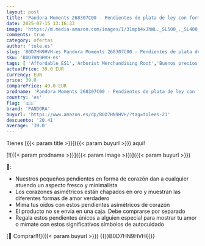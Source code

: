 ```yaml
---
layout: post
title: 'Pandora Moments 268307C00 - Pendientes de plata de ley con forma de corazón asimétrico y aleación chapada en oro  talla única  Plata de ley  Sin piedra preciosa'
date: 2025-07-15 13:16:33
image: 'https://m.media-amazon.com/images/I/31mpb4xJhWL._SL500_._SL400_.jpg'
comments: true
category: ofertas
author: 'tole.es'
slug: 'B0D7HN9HVH-es Pandora Moments 268307C00 - Pendientes de plata de ley con...'
sku: 'B0D7HN9HVH-es'
tags: [ 'Affordable_ES1','Arborist Merchandising Root','Buenos precios en moda','Fashion Women','Influencer Favourites','Jewellery','Joyería para mujer','Look good for less - Women ES','Luzca bien a precios bajos','Moda','Moda Mujer','Pendientes para mujer','Regalar','Selecciones de moda que son tendencia esta semana','Self Service','Special Features Stores','Top Brands Fashion Selection','Top Brands Fashion Women','Top Brands Fashion Womens Jewellery','c8538d25-3af9-48d3-aeff-5f3ce5572a36_0','c8538d25-3af9-48d3-aeff-5f3ce5572a36_2101','c8538d25-3af9-48d3-aeff-5f3ce5572a36_3301','c8538d25-3af9-48d3-aeff-5f3ce5572a36_4401','c8538d25-3af9-48d3-aeff-5f3ce5572a36_601','c8538d25-3af9-48d3-aeff-5f3ce5572a36_6401','c8538d25-3af9-48d3-aeff-5f3ce5572a36_7601','c8538d25-3af9-48d3-aeff-5f3ce5572a36_7701','de','ley','pandora','plata','🇪🇸', ]
actualPrice: 39.0 EUR
currency: EUR
price: 39.0
comparePrice: 49.0 EUR
prodname: 'Pandora Moments 268307C00 - Pendientes de plata de ley con forma de corazón asimétrico y aleación chapada en oro  talla única  Plata de ley  Sin piedra preciosa'
country: 'es'
flag: '🇪🇸'
brand: 'PANDORA'
buyurl: 'https://www.amazon.es/dp/B0D7HN9HVH/?tag=tolees-21'
descuento: '20.41'
average: '39.0'
---
```


Tienes [{{< param title >}}]({{< param buyurl >}}) aqui!

[![{{< param prodname >}}]({{< param image >}})]({{< param buyurl >}})

🔎:

- Nuestros pequeños pendientes en forma de corazón dan a cualquier atuendo un aspecto fresco y minimalista
- Los corazones asimétricos están chapados en oro y muestran las diferentes formas de amor verdadero
- Mima tus oídos con estos pendientes asimétricos de corazón
- El producto no se envía en una caja. Debe comprarse por separado
- Regala estos pendientes únicos a alguien especial para mostrar tu amor o mímate con estos significativos símbolos de autocuidado

[🛒 Comprar!!!]({{< param buyurl >}})
{{<world>}}B0D7HN9HVH{{</world>}}
